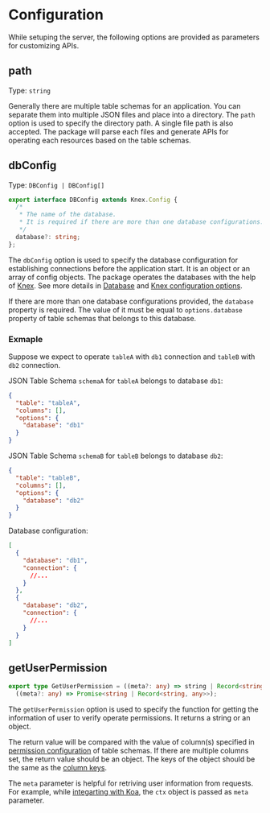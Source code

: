 # Configuration

While setuping the server, the following options are provided as parameters for customizing APIs.

## path 

Type: `string`

Generally there are multiple table schemas for an application. You can separate them into multiple JSON files and place into a directory. The `path` option is used to specify the directory path. A single file path is also accepted. The package will parse each files and generate APIs for operating each resources based on the table schemas.

## dbConfig

Type: `DBConfig | DBConfig[]`

```Typescript
export interface DBConfig extends Knex.Config {
  /*
   * The name of the database. 
   * It is required if there are more than one database configurations.
   */
  database?: string;
};
```

The `dbConfig` option is used to specify the database configuration for establishing connections before the application start. It is an object or an array of config objects. The package operates the databases with the help of [Knex](https://knexjs.org/). See more details in [Database](/guide/server-database) and [Knex configuration options](http://knexjs.org/guide/#configuration-options).

If there are more than one database configurations provided, the `database` property is required. The value of it must be equal to `options.database` property of table schemas that belongs to this database. 

### Exmaple

Suppose we expect to operate `tableA` with `db1` connection and `tableB` with `db2` connection.

JSON Table Schema `schemaA` for `tableA` belongs to database `db1`:

```json
{
  "table": "tableA",
  "columns": [],
  "options": {
    "database": "db1"
  }
}
```

JSON Table Schema `schemaB` for `tableB` belongs to database `db2`:

```json
{
  "table": "tableB",
  "columns": [],
  "options": {
    "database": "db2"
  }
}
```

Database configuration:

```json
[
  {
    "database": "db1",
    "connection": { 
      //... 
    }
  },
  {
    "database": "db2",
    "connection": { 
      //... 
    }
  }
]
```

## getUserPermission

```TypeScript
export type GetUserPermission = ((meta?: any) => string | Record<string, any>) | 
  ((meta?: any) => Promise<string | Record<string, any>>);
```

The `getUserPermission` option is used to specify the function for getting the information of user to verify operate permissions. It returns a string or an object. 

The return value will be compared with the value of column(s) specified in [permission configuration](/guide/server-options#permissions) of table schemas. If there are multiple columns set, the return value should be an object. The keys of the object should be the same as the [column keys](/guide/restful-api.html#column-keys).

The `meta` parameter is helpful for retriving user information from requests. For example, while [integarting with Koa](/guide/integrate-with-koa), the `ctx` object is passed as `meta` parameter.